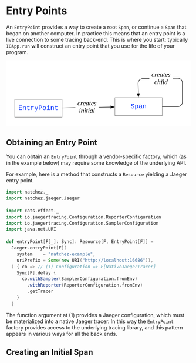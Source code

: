 
# Entry Points

An `EntryPoint` provides a way to create a root `Span`, or continue a `Span` that began on another computer. In practice this means that an entry point is a live connection to some tracing back-end. This is where you start: typically `IOApp.run` will construct an entry point that you use for the life of your program.

![](../entrypoint.svg)

## Obtaining an Entry Point

You can obtain an `EntryPoint` through a vendor-specific factory, which (as in the example below) may require some knowledge of the underlying API.

For example, here is a method that constructs a `Resource` yielding a Jaeger entry point.

```scala mdoc
import natchez._
import natchez.jaeger.Jaeger

import cats.effect._
import io.jaegertracing.Configuration.ReporterConfiguration
import io.jaegertracing.Configuration.SamplerConfiguration
import java.net.URI

def entryPoint[F[_]: Sync]: Resource[F, EntryPoint[F]] =
  Jaeger.entryPoint[F](
    system    = "natchez-example",
    uriPrefix = Some(new URI("http://localhost:16686")),
  ) { co => // (1) Configuration => F[NativeJaegerTracer]
    Sync[F].delay {
      co.withSampler(SamplerConfiguration.fromEnv)
        .withReporter(ReporterConfiguration.fromEnv)
        .getTracer
    }
  }
```

The function argument at (1) provides a Jaeger configuration, which must be materialized into a native Jaeger tracer. In this way the `EntryPoint` factory provides access to the underlying tracing library, and this pattern appears in various ways for all the back ends.

## Creating an Initial Span

